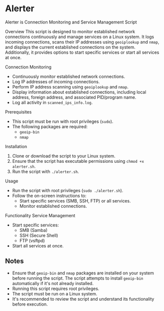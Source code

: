 # Alerter
Alerter is Connection Monitoring and Service Management Script

Overview
This script is designed to monitor established network connections continuously and manage services on a Linux system. It logs incoming connections, scans their IP addresses using `geoiplookup` and `nmap`, and displays the current established connections on the system. Additionally, it provides options to start specific services or start all services at once.

Connection Monitoring
- Continuously monitor established network connections.
- Log IP addresses of incoming connections.
- Perform IP address scanning using `geoiplookup` and `nmap`.
- Display information about established connections, including local address, foreign address, and associated PID/program name.
- Log all activity in `scanned_ips_info.log`.

Prerequisites
- This script must be run with root privileges (`sudo`).
- The following packages are required:
    - `geoip-bin`
    - `nmap`

Installation
1. Clone or download the script to your Linux system.
2. Ensure that the script has executable permissions using `chmod +x alerter.sh`.
3. Run the script with `./alerter.sh`.

Usage
- Run the script with root privileges (`sudo ./alerter.sh`).
- Follow the on-screen instructions to:
    - Start specific services (SMB, SSH, FTP) or all services.
    - Monitor established connections.

Functionality
Service Management
- Start specific services:
    - SMB (Samba)
    - SSH (Secure Shell)
    - FTP (vsftpd)
- Start all services at once.


## Notes
- Ensure that `geoip-bin` and `nmap` packages are installed on your system before running the script. The script attempts to install `geoip-bin` automatically if it's not already installed.
- Running this script requires root privileges.
- The script must be run on a Linux system.
- It's recommended to review the script and understand its functionality before execution.


